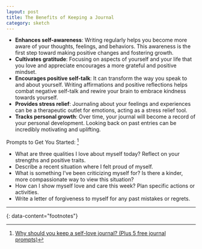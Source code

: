 ```yaml
---
layout: post
title: The Benefits of Keeping a Journal
category: sketch
---
```


- **Enhances self-awareness**: Writing regularly helps you become more aware of
  your thoughts, feelings, and behaviors. This awareness is the first step
  toward making positive changes and fostering growth.
- **Cultivates gratitude**: Focusing on aspects of yourself and your life that you
  love and appreciate encourages a more grateful and positive mindset.
- **Encourages positive self-talk**: It can transform the way you speak to and
  about yourself. Writing affirmations and positive reflections helps combat
  negative self-talk and rewire your brain to embrace kindness towards
  yourself.
- **Provides stress relief**: Journaling about your feelings and experiences can be
  a therapeutic outlet for emotions, acting as a stress relief tool.
- **Tracks personal growth**: Over time, your journal will become a record of your
  personal development. Looking back on past entries can be incredibly
  motivating and uplifting.

Prompts to Get You Started: [^1]
- What are three qualities I love about myself today? Reflect on your strengths
  and positive traits.
- Describe a recent situation where I felt proud of myself.
- What is something I’ve been criticizing myself for? Is there a kinder, more
  compassionate way to view this situation?
- How can I show myself love and care this week? Plan specific actions or
  activities.
- Write a letter of forgiveness to myself for any past mistakes or regrets.


---
{: data-content="footnotes"}

[^1]: [Why should you keep a self-love journal? (Plus 5 free journal prompts)](https://balanceapp.com/blog/why-keep-a-self-love-journal)
